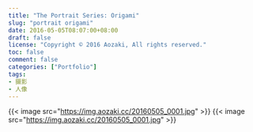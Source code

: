 ```yaml
---
title: "The Portrait Series: Origami"
slug: "portrait origami"
date: 2016-05-05T08:07:00+08:00
draft: false
license: "Copyright © 2016 Aozaki, All rights reserved."
toc: false
comment: false
categories: ["Portfolio"]
tags: 
- 摄影
- 人像
---
```


{{< image src="https://img.aozaki.cc/20160505_0001.jpg" >}}
{{< image src="https://img.aozaki.cc/20160505_0001.jpg" >}}

<!--
<br>
<center>
    <img src="https://img.aozaki.cc/20160505_0001.jpg">
    <img src="https://img.aozaki.cc/20160505_0002.jpg">
</center>
-->

<!--
    Hasselblad 203FE
    Hasselblad F 110m f/2.0 Planar
    Fujifilm Pro 400H
-->
